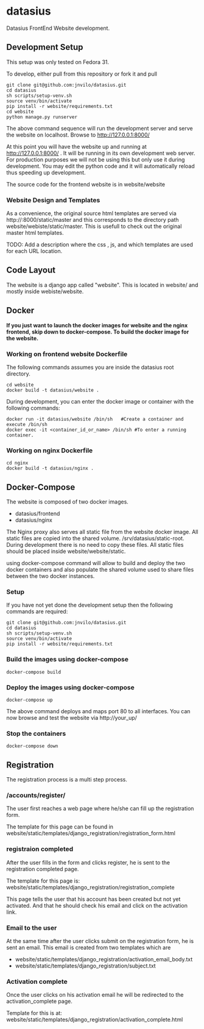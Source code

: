 # datasius
Datasius FrontEnd Website development.

## Development Setup

This setup was only tested on Fedora 31.

To develop, either pull from this repository or fork it and pull

```
git clone git@github.com:jnvilo/datasius.git
cd datasius
sh scripts/setup-venv.sh
source venv/bin/activate
pip install -r website/requirements.txt
cd website
python manage.py runserver
```
The above command sequence will run the development server and serve the website on localhost. Browse to http://127.0.0.1:8000/

At this point you will have the website up and running at http://127.0.0.1:8000/ . It will be running in its own development web server. For production purposes we will not be using this but only use it during development. You may edit the python code and it will automatically reload thus speeding up development.

The source code for the frontend website is in website/website

### Website Design and Templates

As a convenience, the original source html templates are served via http://<ip or domain>:8000/static/master and this corresponds to the directory path website/webiste/static/master. This is usefull to check out the original master html templates. 

TODO: Add a description where the css , js, and which templates are used for each URL location.
## Code Layout

The website is a django app called "website". This is located in website/ and mostly inside webiste/website.


## Docker

**If you just want to launch the docker images for website and the nginx frontend, skip down to docker-compose. 
To build the docker image for the website.**

### Working on frontend website Dockerfile

The following commands assumes you are inside the datasius root directory.
```
cd website
docker build -t datasius/website .
```

During development, you can enter the docker image or container with the following commands:

```
docker run -it datasius/website /bin/sh   #Create a container and execute /bin/sh
docker exec -it <container_id_or_name> /bin/sh #To enter a running container.
```
### Working on nginx Dockerfile

```
cd nginx
docker build -t datasius/nginx .
```

## Docker-Compose

The website is composed of two docker images.

* datasius/frontend
* datasius/nginx

The Nginx proxy also serves all static file from the website docker image. All static files are copied into the shared volume. /srv/datasius/static-root. During development there is no need to copy these files. All static files should be placed inside website/website/static.

using docker-compose command will allow to build and deploy the two docker containers and also populate the shared volume used to share files between the two docker instances.

### Setup

If you have not yet done the development setup then the following commands are required:

```
git clone git@github.com:jnvilo/datasius.git
cd datasius
sh scripts/setup-venv.sh
source venv/bin/activate
pip install -r website/requirements.txt
```

### Build the images using docker-compose

```
docker-compose build
```
### Deploy the images using docker-compose

```
docker-compose up
```
The above command deploys and maps port 80 to all interfaces. You can now browse and test the website via http://your_up/

### Stop the containers

```
docker-compose down
```

## Registration

The registration process is a multi step process.


### /accounts/register/
The user first reaches a web page where he/she can fill up the registration form.

The template for this page can be found in website/static/templates/django_registration/registration_form.html

### registraion completed

After the user fills in the form and clicks register, he is sent to the registration completed page.

The template for this page is: website/static/templates/django_registration/registration_complete


This page tells the user that his account has been created but not yet activated. And that
he should check his email and click on the activation link.

### Email to the user

At the same time after the user clicks submit on the registration form, he is sent an email. This
email is created from two templates which are

* website/static/templates/django_registration/activation_email_body.txt
* website/static/templates/django_registration/subject.txt

### Activation complete

Once the user clicks on his activation email he will be redirected to the activation_complete page.

Template for this is at: website/static/templates/django_registration/activation_complete.html





